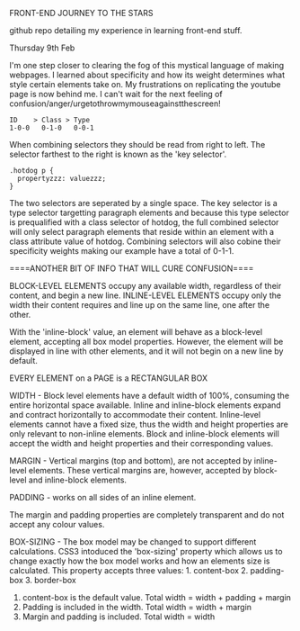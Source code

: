 FRONT-END JOURNEY TO THE STARS

github repo detailing my experience in learning front-end stuff.

Thursday 9th Feb

I'm one step closer to clearing the fog of this mystical language of making webpages. I learned about specificity and how its weight determines what style certain elements take on. My frustrations on replicating the youtube page is now behind me. I can't wait for the next feeling of confusion/anger/urgetothrowmymouseagainstthescreen!

	ID    > Class > Type
	1-0-0   0-1-0   0-0-1

When combining selectors they should be read from right to left. The selector farthest to the right is known as the 'key selector'.

	.hotdog p {
	  propertyzzz: valuezzz;
	}

The two selectors are seperated by a single space. The key selector is a type selector targetting paragraph elements and because this type selector is prequalified with a class selector of hotdog, the full combined selector will only select paragraph elements that reside within an element with a class attribute value of hotdog.
	Combining selectors will also cobine their specificity weights making our example have a total of 0-1-1.

====ANOTHER BIT OF INFO THAT WILL CURE CONFUSION====

BLOCK-LEVEL ELEMENTS occupy any available width, regardless of their content, and begin a new line.
INLINE-LEVEL ELEMENTS occupy only the width their content requires and line up on the same line, one after the other.

With the 'inline-block' value, an element will behave as a block-level element, accepting all box model properties. However, the element will be displayed in line with other elements, and it will not begin on a new line by default. 

EVERY ELEMENT on a PAGE is a RECTANGULAR BOX


WIDTH - Block level elements have a default width of 100%, consuming the entire horizontal space available. Inline and inline-block elements expand and contract horizontally to accommodate their content.
	Inline-level elements cannot have a fixed size, thus the width and height properties are only relevant to non-inline elements.
	Block and inline-block elements will accept the width and height properties and their corresponding values.

MARGIN - Vertical margins (top and bottom), are not accepted by inline-level elements. These vertical margins are, however, accepted by block-level and inline-block elements.

PADDING - works on all sides of an inline element.

The margin and padding properties are completely transparent and do not accept any colour values.

BOX-SIZING - The box model may be changed to support different calculations. CSS3 intoduced the 'box-sizing' property which allows us to change exactly how the box model works and how an elements size is calculated.
	This property accepts three values:
	1. content-box
	2. padding-box
	3. border-box 

1. content-box is the default value. Total width = width + padding + margin
2. Padding is included in the width. Total width = width + margin
3. Margin and padding is included. Total width = width
